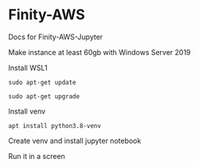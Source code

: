 # Finity-AWS

Docs for Finity-AWS-Jupyter

Make instance at least 60gb with Windows Server 2019

Install WSL1

`sudo apt-get update`

`sudo apt-get upgrade`

Install venv 

`apt install python3.8-venv`

Create venv and install jupyter notebook

Run it in a screen
